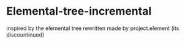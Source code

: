 # Elemental-tree-incremental
inspired by the elemental tree rewritten made by project.element (its discountinued)
